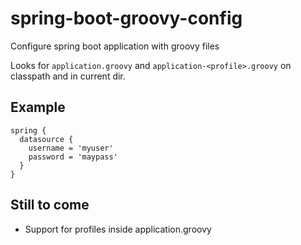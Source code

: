 # spring-boot-groovy-config
Configure spring boot application with groovy files

Looks for `application.groovy` and `application-<profile>.groovy` on classpath and in current dir.

## Example 
```
spring {
  datasource {
    username = 'myuser'
    password = 'maypass'
  }
}
```

## Still to come
* Support for profiles inside application.groovy
